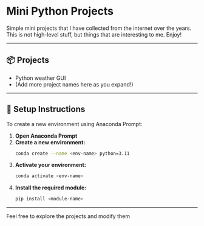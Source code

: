 # Mini Python Projects

Simple mini projects that I have collected from the internet over the years. This is not high-level stuff, but things that are interesting to me. Enjoy!

---

## 📦 Projects

- Python weather GUI
- (Add more project names here as you expand!)

---

## 🚀 Setup Instructions

To create a new environment using Anaconda Prompt:

1. **Open Anaconda Prompt**
2. **Create a new environment:**
   ```bash
   conda create --name <env-name> python=3.11
   ```
3. **Activate your environment:**
   ```bash
   conda activate <env-name>
   ```
4. **Install the required module:**
   ```bash
   pip install <module-name>
   ```

---

Feel free to explore the projects and modify them